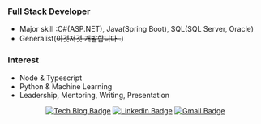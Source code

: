 ### Full Stack Developer
- Major skill :C#(ASP.NET), Java(Spring Boot), SQL(SQL Server, Oracle)
- Generalist(~~이것저것 개발합니다..~~)

### Interest
- Node & Typescript
- Python & Machine Learning
- Leadership, Mentoring, Writing, Presentation

<div align=center>

[![Tech Blog Badge](http://img.shields.io/badge/-Tech%20blog-black?style=flat-square&logo=github&link=https://chohyungho.github.io/)](https://chohyungho.github.io/) 
[![Linkedin Badge](https://img.shields.io/badge/-LinkedIn-blue?style=flat-square&logo=Linkedin&logoColor=white&link=https://www.linkedin.com/in/hyungho-cho-a0b2a013a/)](https://www.linkedin.com/in/hyungho-cho-a0b2a013a/) 
[![Gmail Badge](https://img.shields.io/badge/-Gmail-d14836?style=flat-square&logo=Gmail&logoColor=white&link=mailto:sagehoit@gmail.com)](mailto:sagehoit@gmail.com)
</div>
